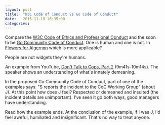 ```yaml
---
layout: post
title:  "W3C Code of Conduct vs Go Code of Conduct"
date:   2015-11-10 16:35:00
categories:
---
```

Compare the [W3C Code of Ethics and Professional Conduct](http://www.w3.org/Consortium/cepc/) and the soon to be [Go Community Code of Conduct](https://github.com/golang/proposal/blob/master/design/13073-code-of-conduct.md). One is human and one is not. In [Flowers for Algernon](https://en.wikipedia.org/wiki/Flowers_for_Algernon) which is more applicable?

People are not widgets they're humans.

An example from YouTube, [Don't Talk to Cops, Part 2](http://www.youtube.com/watch?v=08fZQWjDVKE&t=9m41s) (9m41s-10m14s). The speaker shows an understanding of what's innately demeaning.

In the proposed Go Community Code of Conduct, part of one of the examples says: "S reports the incident to the CoC Working Group" (about J). At this point how does J feel? Respected or demeaned and insulted (the incident details are unimportant). I've seen it go both ways, good managers have understanding.

Read how the example ends. At the conclusion of the example, If I was J, I'd feel aweful,  humiliated and insignificant. That's no way to treat anyone.
